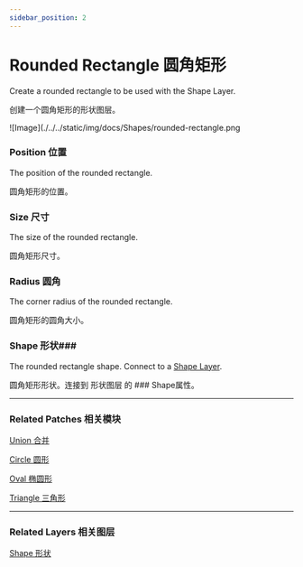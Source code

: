 ```yaml
---
sidebar_position: 2
---
```


# Rounded Rectangle 圆角矩形

Create a rounded rectangle to be used with the Shape Layer.

创建一个圆角矩形的形状图层。

![Image](./../../static/img/docs/Shapes/rounded-rectangle.png

### Position 位置

The position of the rounded rectangle.

圆角矩形的位置。

### Size 尺寸

The size of the rounded rectangle.

圆角矩形尺寸。

### Radius 圆角

The corner radius of the rounded rectangle.

圆角矩形的圆角大小。

### Shape 形状### 

The rounded rectangle shape. Connect to a [Shape Layer](https://www.notion.so/Shape-6381402c7a90468d97365c58ab562ea1).

圆角矩形形状。连接到 形状图层 的 ### Shape属性。

------

### Related Patches 相关模块

[Union 合并](https://www.notion.so/Union-25b8641484f545799ac0f5e2fd48620d)

[Circle 圆形](https://www.notion.so/Circle-aa0ece9d86a14149a015fd0fc12db088)

[Oval 椭圆形](https://www.notion.so/Oval-a93bcffdb9d94ba1a4dbd968ba185a87)

[Triangle 三角形](https://www.notion.so/Triangle-de2307b4545640358caaee069a8ca536)

------

### Related Layers 相关图层

[Shape 形状](https://www.notion.so/Shape-6381402c7a90468d97365c58ab562ea1)
